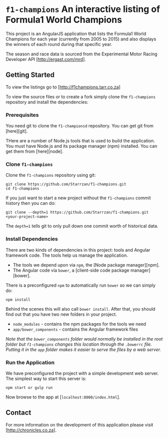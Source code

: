 # `f1-champions` An interactive listing of Formula1 World Champions

This project is an AngularJS application that lists the Formula1 World Champions
for each year (currently from 2005 to 2015) and also displays the winners
of each round during that specific year.

The season and race data is sourced from the Experimental Motor Racing Developer API [http://ergast.com/mrd].


## Getting Started

To view the listings go to [http://f1champions.tarr.co.za]

To view the source files or to create a fork simply clone the `f1-champions` repository and install the dependencies:


### Prerequisites

You need git to clone the `f1-championsd` repository. You can get git from [here][git].

THere are a number of Node.js tools that is used to build the application. You must have Node.js
and its package manager (npm) installed. You can get them from [here][node].


### Clone `f1-champions`

Clone the `f1-champions` repository using git:

```
git clone https://github.com/Starrzan/f1-champions.git
cd f1-champions
```

If you just want to start a new project without the `f1-champions` commit history then you can do:

```
git clone --depth=1 https://github.com/Starrzan/f1-champions.git <your-project-name>
```

The `depth=1` tells git to only pull down one commit worth of historical data.


### Install Dependencies

There are two kinds of dependencies in this project: tools and Angular framework code. The tools help
us manage the application.

* The tools we depend upon via `npm`, the [Node package manager][npm].
* The Angular code via `bower`, a [client-side code package manager][bower].

There is a preconfigured `npm` to automatically run `bower` so we can simply do:

```
npm install
```

Behind the scenes this will also call `bower install`. After that, you should find out that you have
two new folders in your project.

* `node_modules` - contains the npm packages for the tools we need
* `app/bower_components` - contains the Angular framework files

*Note that the `bower_components` folder would normally be installed in the root folder but
`f1-champions` changes this location through the `.bowerrc` file. Putting it in the `app` folder
makes it easier to serve the files by a web server.*


### Run the Application

We have preconfigured the project with a simple development web server. The simplest way to start
this server is:

```
npm start or gulp run
```

Now browse to the app at [`localhost:8000/index.html`].


## Contact

For more information on the development of this application please visit [http://chronicles.co.za].